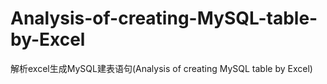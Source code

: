# Analysis-of-creating-MySQL-table-by-Excel
解析excel生成MySQL建表语句(Analysis of creating MySQL table by Excel)
